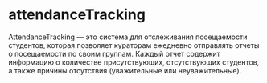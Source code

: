 # attendanceTracking
AttendanceTracking — это система для отслеживания посещаемости студентов, которая позволяет кураторам ежедневно отправлять отчеты о посещаемости по своим группам. Каждый отчет содержит информацию о количестве присутствующих, отсутствующих студентов, а также причины отсутствия (уважительные или неуважительные).
